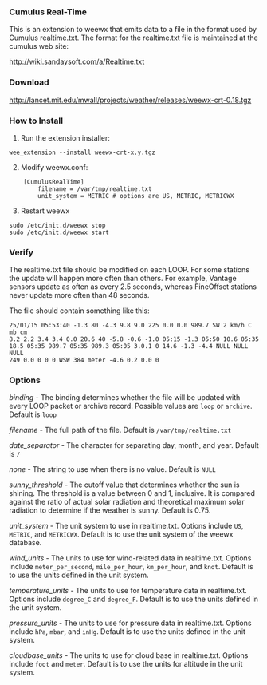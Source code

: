 ### Cumulus Real-Time

This is an extension to weewx that emits data to a file in the format used by Cumulus realtime.txt.  The format for the realtime.txt file is maintained at the cumulus web site:

http://wiki.sandaysoft.com/a/Realtime.txt

### Download

http://lancet.mit.edu/mwall/projects/weather/releases/weewx-crt-0.18.tgz

### How to Install

1.  Run the extension installer:

```
wee_extension --install weewx-crt-x.y.tgz
```

2.  Modify weewx.conf:

```
    [CumulusRealTime]
        filename = /var/tmp/realtime.txt
        unit_system = METRIC # options are US, METRIC, METRICWX
```

3.  Restart weewx

```
sudo /etc/init.d/weewx stop
sudo /etc/init.d/weewx start
```

### Verify

The realtime.txt file should be modified on each LOOP.  For some stations the update will happen more often than others.  For example, Vantage sensors update as often as every 2.5 seconds, whereas FineOffset stations never update more often than 48 seconds.

The file should contain something like this:

```
25/01/15 05:53:40 -1.3 80 -4.3 9.8 9.0 225 0.0 0.0 989.7 SW 2 km/h C mb cm
8.2 2.2 3.4 3.4 0.0 20.6 40 -5.8 -0.6 -1.0 05:15 -1.3 05:50 10.6 05:35
18.5 05:35 989.7 05:35 989.3 05:05 3.0.1 0 14.6 -1.3 -4.4 NULL NULL NULL
249 0.0 0 0 0 WSW 384 meter -4.6 0.2 0.0 0
```

### Options

_binding_ - The binding determines whether the file will be updated with every LOOP packet or archive record.  Possible values are `loop` or `archive`.  Default is `loop`

_filename_ - The full path of the file.  Default is `/var/tmp/realtime.txt`

_date_separator_ - The character for separating day, month, and year.  Default is `/`

_none_ - The string to use when there is no value.  Default is `NULL`

_sunny_threshold_ - The cutoff value that determines whether the sun is shining.  The threshold is a value between 0 and 1, inclusive.  It is compared against the ratio of actual solar radiation and theoretical maximum solar radiation to determine if the weather is sunny.  Default is 0.75.

_unit_system_ - The unit system to use in realtime.txt.  Options include `US`, `METRIC`, and `METRICWX`.  Default is to use the unit system of the weewx database.

_wind_units_ - The units to use for wind-related data in realtime.txt.  Options include `meter_per_second`, `mile_per_hour`, `km_per_hour`, and `knot`.  Default is to use the units defined in the unit system.

_temperature_units_ - The units to use for temperature data in realtime.txt.  Options include `degree_C` and `degree_F`.  Default is to use the units defined in the unit system.

_pressure_units_ - The units to use for pressure data in realtime.txt.  Options include `hPa`, `mbar`, and `inHg`.  Default is to use the units defined in the unit system.
             
_cloudbase_units_ - The units to use for cloud base in realtime.txt.  Options include `foot` and `meter`.  Default is to use the units for altitude in the unit system.
